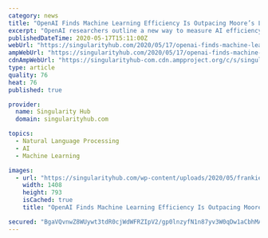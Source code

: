 ```yaml
---
category: news
title: "OpenAI Finds Machine Learning Efficiency Is Outpacing Moore’s Law"
excerpt: "OpenAI researchers outline a new way to measure AI efficiency, and using their measure, they show AI has been getting more efficient at a wicked pace."
publishedDateTime: 2020-05-17T15:11:00Z
webUrl: "https://singularityhub.com/2020/05/17/openai-finds-machine-learning-efficiency-is-outpacing-moores-law/"
ampWebUrl: "https://singularityhub.com/2020/05/17/openai-finds-machine-learning-efficiency-is-outpacing-moores-law/amp/"
cdnAmpWebUrl: "https://singularityhub-com.cdn.ampproject.org/c/s/singularityhub.com/2020/05/17/openai-finds-machine-learning-efficiency-is-outpacing-moores-law/amp/"
type: article
quality: 76
heat: 76
published: true

provider:
  name: Singularity Hub
  domain: singularityhub.com

topics:
  - Natural Language Processing
  - AI
  - Machine Learning

images:
  - url: "https://singularityhub.com/wp-content/uploads/2020/05/frankie-lopez-sMzlrCmZSwY-unsplash-2.jpg"
    width: 1408
    height: 793
    isCached: true
    title: "OpenAI Finds Machine Learning Efficiency Is Outpacing Moore’s Law"

secured: "BgaVQvnwZ8WUywt3tdR0cjWdWFRZIpV2/gp0lnzyfN1n87yv3W0qDw1aCbhMASKtWsrt1gKw7gdLiz//X/wGXfOvLJ+BihHb0hsq20S5SodwTQoCpbNTxH1IKIScIJulZZK9e4/mbQriTU5Zk+2jkXDeb1cIliyLyf4V0rr8F8DpqM7ax50WDRxGxvW0KZH7hEa1/yRCz8N2N4/yV2yzyuYUmG+6rKof9JBv5oZy8GUFhrPfv+vUhfcgVgbcSuiBFmfUKZQVMCa04VD0clbUu1NBQzUezg59ySafGR2+GQrnAkTydtPg6RSWp9mzaXX/NGCUMHujHfUGRBYRpvGmyE6qRiauO00nlkSUojHpadR6nDDsZoc48BBzScSQdJb0CArM1DxQRVUWTL7QZEcO+y5p7aRlVuj/BSNlyYh2+Ua4pjSj3Srw9N2qD+KqwMXgLfqNnDZqwqcbo3lEKjgr/wDNrjOyhG4GESwUYrJ1cdI=;XfmZOiR2W8DjH/gXs8hJYg=="
---
```


